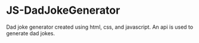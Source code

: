 # JS-DadJokeGenerator
Dad joke generator created using html, css, and javascript. An api is used to generate dad jokes.
